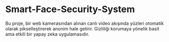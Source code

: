 # Smart-Face-Security-System
Bu proje, bir web kamerasından alınan canlı video akışında yüzleri otomatik olarak pikselleştirerek anonim hale getirir. Gizliliği korumaya yönelik basit ama etkili bir yapay zeka uygulamasıdır.
